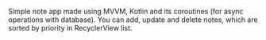 Simple note app made using MVVM, Kotlin and its coroutines (for async operations with database). 
You can add, update and delete notes, which are sorted by priority in RecyclerView list.
